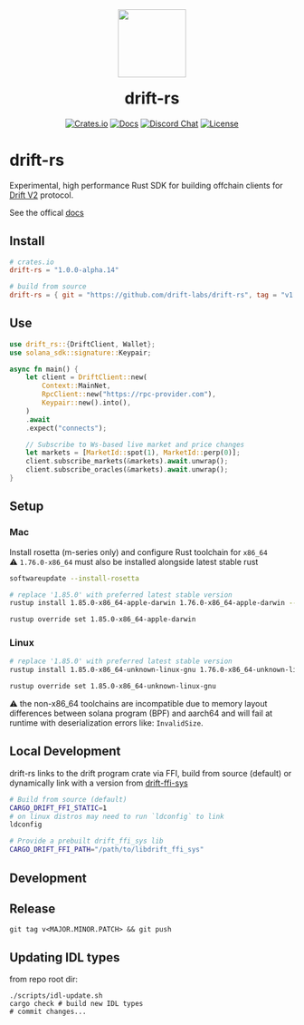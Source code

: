 <div align="center">
  <img height="120x" src="https://uploads-ssl.webflow.com/611580035ad59b20437eb024/616f97a42f5637c4517d0193_Logo%20(1)%20(1).png" />

  <h1 style="margin-top:20px;">drift-rs</h1>

  <p>
    <a href="https://crates.io/crates/drift-rs"><img alt="Crates.io" src="https://img.shields.io/crates/v/drift-rs.img" /></a>
    <a href="https://docs.drift.trade/developer-resources/sdk-documentation"><img alt="Docs" src="https://img.shields.io/badge/docs-tutorials-blueviolet" /></a>
    <a href="https://discord.com/channels/849494028176588802/878700556904980500"><img alt="Discord Chat" src="https://img.shields.io/discord/889577356681945098?color=blueviolet" /></a>
    <a href="https://opensource.org/licenses/Apache-2.0"><img alt="License" src="https://img.shields.io/github/license/project-serum/anchor?color=blueviolet" /></a>
  </p>
</div>

# drift-rs

Experimental, high performance Rust SDK for building offchain clients for [Drift V2](https://github.com/drift-labs/protocol-v2) protocol.

See the offical [docs](https://docs.rs/drift-rs/latest/drift_rs/)

## Install
```toml
# crates.io
drift-rs = "1.0.0-alpha.14"

# build from source
drift-rs = { git = "https://github.com/drift-labs/drift-rs", tag = "v1.0.0-alpha.14" }
```

## Use
```rust
use drift_rs::{DriftClient, Wallet};
use solana_sdk::signature::Keypair;

async fn main() {
    let client = DriftClient::new(
        Context::MainNet,
        RpcClient::new("https://rpc-provider.com"),
        Keypair::new().into(),
    )
    .await
    .expect("connects");

    // Subscribe to Ws-based live market and price changes
    let markets = [MarketId::spot(1), MarketId::perp(0)];
    client.subscribe_markets(&markets).await.unwrap();
    client.subscribe_oracles(&markets).await.unwrap();
}
```
## Setup

### Mac

Install rosetta (m-series only) and configure Rust toolchain for `x86_64`  
⚠️ `1.76.0-x86_64` must also be installed alongside latest stable rust

```bash
softwareupdate --install-rosetta

# replace '1.85.0' with preferred latest stable version
rustup install 1.85.0-x86_64-apple-darwin 1.76.0-x86_64-apple-darwin --force-non-host

rustup override set 1.85.0-x86_64-apple-darwin
```

### Linux 
```bash
# replace '1.85.0' with preferred latest stable version
rustup install 1.85.0-x86_64-unknown-linux-gnu 1.76.0-x86_64-unknown-linux-gnu --force-non-host

rustup override set 1.85.0-x86_64-unknown-linux-gnu
```

⚠️ the non-x86_64 toolchains are incompatible due to memory layout differences between solana program (BPF) and aarch64 and will fail at runtime with deserialization errors like: `InvalidSize`.

## Local Development
drift-rs links to the drift program crate via FFI, build from source (default) or dynamically link with a version from [drift-ffi-sys](https://github.com/drift-labs/drift-ffi-sys/releases)
```bash
# Build from source (default)
CARGO_DRIFT_FFI_STATIC=1
# on linux distros may need to run `ldconfig` to link
ldconfig

# Provide a prebuilt drift_ffi_sys lib 
CARGO_DRIFT_FFI_PATH="/path/to/libdrift_ffi_sys"
```
## Development

## Release
`git tag v<MAJOR.MINOR.PATCH> && git push`

## Updating IDL types
from repo root dir:
```shell
./scripts/idl-update.sh
cargo check # build new IDL types
# commit changes...
```
